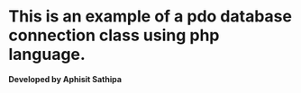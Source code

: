# This is an example of a pdo database connection class using php language.
**Developed by Aphisit Sathipa**
